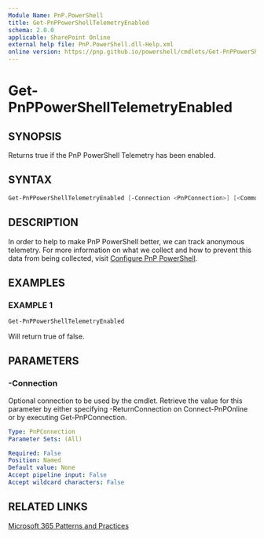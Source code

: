 ```yaml
---
Module Name: PnP.PowerShell
title: Get-PnPPowerShellTelemetryEnabled
schema: 2.0.0
applicable: SharePoint Online
external help file: PnP.PowerShell.dll-Help.xml
online version: https://pnp.github.io/powershell/cmdlets/Get-PnPPowerShellTelemetryEnabled.html
---
```

 
# Get-PnPPowerShellTelemetryEnabled

## SYNOPSIS
Returns true if the PnP PowerShell Telemetry has been enabled.

## SYNTAX

```powershell
Get-PnPPowerShellTelemetryEnabled [-Connection <PnPConnection>] [<CommonParameters>]
```

## DESCRIPTION
In order to help to make PnP PowerShell better, we can track anonymous telemetry. For more information on what we collect and how to prevent this data from being collected, visit [Configure PnP PowerShell](https://pnp.github.io/powershell/articles/configuration.html).

## EXAMPLES

### EXAMPLE 1
```powershell
Get-PnPPowerShellTelemetryEnabled
```

Will return true of false.

## PARAMETERS

### -Connection
Optional connection to be used by the cmdlet. Retrieve the value for this parameter by either specifying -ReturnConnection on Connect-PnPOnline or by executing Get-PnPConnection.

```yaml
Type: PnPConnection
Parameter Sets: (All)

Required: False
Position: Named
Default value: None
Accept pipeline input: False
Accept wildcard characters: False
```

## RELATED LINKS

[Microsoft 365 Patterns and Practices](https://aka.ms/m365pnp)

